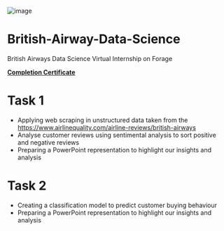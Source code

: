 
![image](https://user-images.githubusercontent.com/68168071/208015626-505dc939-4551-4ccc-a60e-18827d60bf66.png)

# British-Airway-Data-Science
British Airways Data Science Virtual Internship on Forage

**[Completion Certificate](https://forage-uploads-prod.s3.amazonaws.com/completion-certificates/British%20Airways/NjynCWzGSaWXQCxSX_British%20Airways_zPEiXtKrJ5rw8n8w7_1719325874580_completion_certificate.pdf)** 

# Task 1 
- Applying web scraping in unstructured data taken from the https://www.airlinequality.com/airline-reviews/british-airways
- Analyse customer reviews using sentimental analysis to sort positive and negative reviews
- Preparing a PowerPoint representation to highlight our insights and analysis

# Task 2  
- Creating a classification model to predict customer buying behaviour
- Preparing a PowerPoint representation to highlight our insights and analysis


